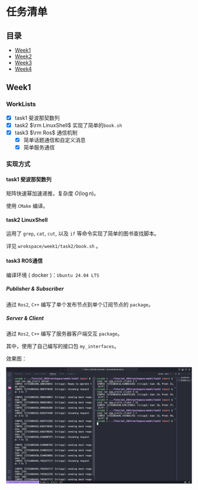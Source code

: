 # 任务清单

## 目录
- [Week1](#week1)
- [Week2](#week2)
- [Week3](#week3)
- [Week4](#week4)

## Week1

### WorkLists
- [x] task1 斐波那契数列
- [x] task2 $\rm LinuxShell$
    实现了简单的`book.sh`
- [x] task3 $\rm Ros$ 通信机制
  - [x] 简单话题通信和自定义消息
  - [x] 简单服务通信

### 实现方式

#### task1 斐波那契数列

矩阵快速幂加速递推，复杂度 $O(\log n)$。

使用 `CMake` 编译。

#### task2 LinuxShell

运用了 `grep`, `cat`, `cut`, 以及 `if` 等命令实现了简单的图书查找脚本。

详见 `wrokspace/week1/task2/book.sh` 。

#### task3 ROS通信

编译环境 ( docker )：`Ubuntu 24.04 LTS`

##### Publisher & Subscriber

通过 `Ros2`, `C++` 编写了单个发布节点到单个订阅节点的 `package`。

##### Server & Client

通过 `Ros2`, `C++` 编写了服务器客户端交互 `package`。

其中，使用了自己编写的接口包 `my_interfaces`。

效果图：

![](pic1.png)